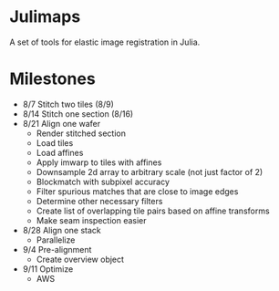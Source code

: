 # Julimaps
A set of tools for elastic image registration in Julia.

# Milestones
* 8/7 Stitch two tiles (8/9)
* 8/14 Stitch one section (8/16)
* 8/21 Align one wafer
  * Render stitched section
  * Load tiles
  * Load affines
  * Apply imwarp to tiles with affines
  * Downsample 2d array to arbitrary scale (not just factor of 2)
  * Blockmatch with subpixel accuracy
  * Filter spurious matches that are close to image edges
  * Determine other necessary filters
  * Create list of overlapping tile pairs based on affine transforms
  * Make seam inspection easier
* 8/28 Align one stack
  * Parallelize
* 9/4 Pre-alignment
  * Create overview object
* 9/11 Optimize
  * AWS
